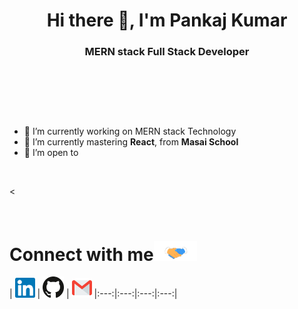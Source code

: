 
<h1 align="center">Hi there 👋, I'm Pankaj Kumar</h1>
<h3 align="center">MERN stack Full Stack Developer</h3>

<br/>
<p align="left">
 
</p>



<br/>
<p>
  <em>
    
  </em>  
</p>
<br/>
<ul>
  <li> 🔭 I’m currently working on MERN stack Technology</li>
  <li> 🌱 I’m currently mastering  <b>React</b></a>, from  <b>Masai School</b></li>
    
  <li> 👯 I’m open to </li>
<!--   <li> 😄 Pronouns: He/Him </li> -->
</ul><br/>

<p>
 <!-- GitHub Statistics!-->
<

<!-- Most Languages Used Statistics!-->  
 
</p>

</p>


<p align="left">

</p>




<br/>

<!-- Handshake Gif-->
# Connect with me<img src="https://github.com/zaahidali/zaahidali/blob/main/Assets/Handshake.gif" height="32px">



| [<img src="https://github.com/zaahidali/zaahidali/blob/main/Assets/Linkedin.svg" alt="Linkedin Logo" width="32">](www.linkedin.com/in/pk-pankajkumar) | [<img src="https://github.com/zaahidali/zaahidali/blob/main/Assets/github-icon.svg" alt="Github logo" width="34">](https://github.com/pankaj5417) | [<img src="https://github.com/zaahidali/zaahidali/blob/main/Assets/Gmail.svg" alt="Gmail logo" height="32">](madhuban541@gmail.com)
|:---:|:---:|:---:|:---:|




